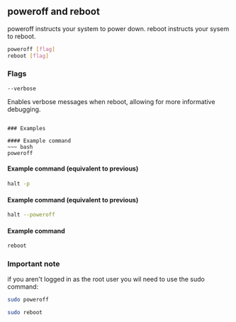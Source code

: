 ---
---

poweroff and reboot
-------

poweroff instructs your system to power down.
reboot instructs your sysem to reboot.
~~~ bash
poweroff [flag]
reboot [flag]
~~~

### Flags
~~~
--verbose
~~~
Enables verbose messages when reboot, allowing for more informative debugging.
~~~

### Examples

#### Example command
~~~ bash
poweroff
~~~

#### Example command (equivalent to previous)
~~~ bash
halt -p
~~~

#### Example command (equivalent to previous)
~~~ bash
halt --poweroff
~~~

#### Example command
~~~ bash
reboot
~~~

### Important note
if you aren't logged in as the root user you wil need to use the sudo command:
~~~ bash
sudo poweroff
~~~

~~~ bash
sudo reboot
~~~



